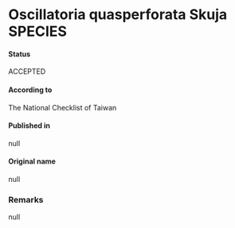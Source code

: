 # Oscillatoria quasperforata Skuja SPECIES

#### Status
ACCEPTED

#### According to
The National Checklist of Taiwan

#### Published in
null

#### Original name
null

### Remarks
null
